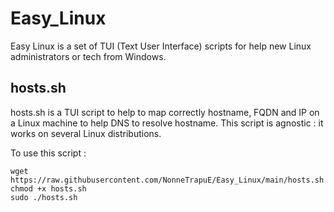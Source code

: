 # Easy_Linux
Easy Linux is a set of TUI (Text User Interface) scripts for help new Linux administrators or tech from Windows.


## hosts.sh

hosts.sh is a TUI script to help to map correctly hostname, FQDN and IP on a Linux machine to help DNS to resolve hostname.
This script is agnostic : it works on several Linux distributions.

To use this script :

```
wget https://raw.githubusercontent.com/NonneTrapuE/Easy_Linux/main/hosts.sh
chmod +x hosts.sh
sudo ./hosts.sh
```
